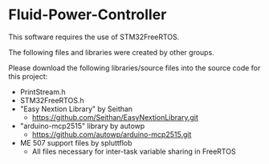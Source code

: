 # Fluid-Power-Controller
This software requires the use of STM32FreeRTOS.

The following files and libraries were created by other groups. 

Please download the following libraries/source files into the source code for this project:
- PrintStream.h
- STM32FreeRTOS.h
- "Easy Nextion Library" by Seithan
    - https://github.com/Seithan/EasyNextionLibrary.git
- "arduino-mcp2515" library by autowp
    - https://github.com/autowp/arduino-mcp2515.git
- ME 507 support files by spluttflob
    - All files necessary for inter-task variable sharing in FreeRTOS
